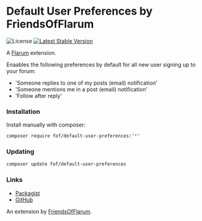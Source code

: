 # Default User Preferences by FriendsOfFlarum

![License](https://img.shields.io/badge/license-MIT-blue.svg) [![Latest Stable Version](https://img.shields.io/packagist/v/fof/default-user-preferences.svg)](https://packagist.org/packages/fof/default-user-preferences)

A [Flarum](http://flarum.org) extension.

Enaables the following preferences by default for all new user signing up to your forum:

- 'Someone replies to one of my posts (email) notification'
- 'Someone mentions me in a post (email) notification'
- 'Follow after reply'

### Installation

Install manually with composer:

```sh
composer require fof/default-user-preferences:"*"
```

### Updating

```sh
composer update fof/default-user-preferences
```

### Links

- [Packagist](https://packagist.org/packages/fof/default-user-preferences)
- [GitHub](https://github.com/FriendsOfFlarum/default-user-preferences)

An extension by [FriendsOfFlarum](https://github.com/FriendsOfFlarum).
